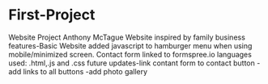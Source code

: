 # First-Project
Website Project
Anthony McTague
Website inspired by family business
features-Basic Website added javascript to hamburger menu when using mobile/minimized screen. Contact form linked to formspree.io
languages used: .html,.js and .css
future updates-link contant form to contact button
              -add links to all buttons
              -add photo gallery

